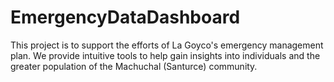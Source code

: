 # EmergencyDataDashboard
This project is to support the efforts of La Goyco's emergency management plan. We provide intuitive tools to help gain insights into individuals and the greater population of the Machuchal (Santurce) community. 
